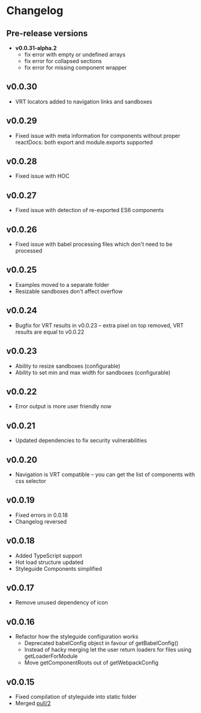 # Changelog

## Pre-release versions
* **v0.0.31-alpha.2**
    * fix error with empty or undefined arrays
    * fix error for collapsed sections
    * fix error for missing component wrapper 

## v0.0.30
* VRT locators added to navigation links and sandboxes

## v0.0.29
* Fixed issue with meta information for components without proper reactDocs: both export and module.exports supported

## v0.0.28
* Fixed issue with HOC

## v0.0.27
* Fixed issue with detection of re-exported ES6 components

## v0.0.26
* Fixed issue with babel processing files which don't need to be processed

## v0.0.25
* Examples moved to a separate folder
* Resizable sandboxes don't affect overflow

## v0.0.24
* Bugfix for VRT results in v0.0.23 – extra pixel on top removed, VRT results are equal to v0.0.22

## v0.0.23
* Ability to resize sandboxes (configurable)
* Ability to set min and max width for sandboxes (configurable)

## v0.0.22
* Error output is more user friendly now

## v0.0.21
* Updated dependencies to fix security vulnerabilities

## v0.0.20
* Navigation is VRT compatible – you can get the list of components with css selector

## v0.0.19
* Fixed errors in 0.0.18
* Changelog reversed

## v0.0.18
* Added TypeScript support
* Hot load structure updated
* Styleguide Components simplified

## v0.0.17
* Remove unused dependency of icon

## v0.0.16
* Refactor how the styleguide configuration works
  * Deprecated babelConfig object in favour of getBabelConfig()
  * Instead of hacky merging let the user return loaders for files using getLoaderForModule
  * Move getComponentRoots out of getWebpackConfig

## v0.0.15
* Fixed compilation of styleguide into static folder
* Merged [pull/2](https://github.com/badoo/styleguide/pull/2)
